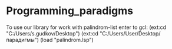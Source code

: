 # Programming_paradigms
To usе our library for work with palindrom-list enter to gcl:
(ext:cd "C:/Users/s.gudkov/Desktop")
(ext:cd "C:/Users/User/Desktop/парадигмы")
(load "palindrom.lsp")
